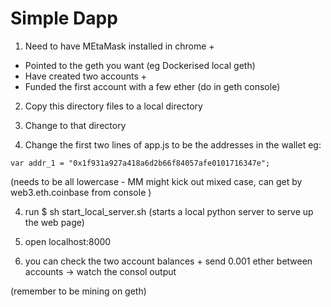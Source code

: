 # Simple Dapp

1) Need to have MEtaMask installed in chrome + 

* Pointed to the geth you want (eg Dockerised local geth)
* Have created two accounts + 
* Funded the first account with a few ether (do in geth console)

2) Copy this directory files to a local directory

3) Change to that directory

4) Change the first two lines of app.js to be the addresses in the wallet  eg: 
```node
var addr_1 = "0x1f931a927a418a6d2b66f84057afe0101716347e"; 
```
(needs to be all lowercase - MM might kick out mixed case, can get by web3.eth.coinbase from console )

4) run $ sh start_local_server.sh (starts a local python server to serve up the web page) 

5) open localhost:8000 

6) you can check the two account balances + send 0.001 ether between accounts -> watch the consol output

(remember to be mining on geth)